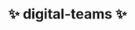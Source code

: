 # ✨ digital-teams ✨ 

<!---
- 👋 Hi, I’m @digital-teams
- 👀 I’m 
- 🌱 I’m 
- 💞️ I’m 
<----

<!---
digital-teams/digital-teams is a ✨ special ✨ repository because its `README.md` (this file) appears on your GitHub profile.
You can click the Preview link to take a look at your changes.
--->
